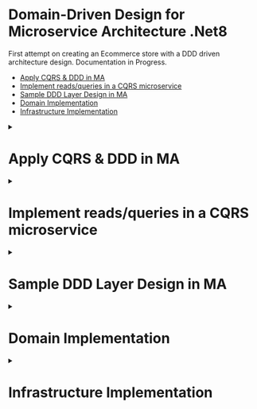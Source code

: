 # Domain-Driven Design for Microservice Architecture .Net8

First attempt on creating an Ecommerce store with a DDD driven architecture design. Documentation in Progress.

- [Apply CQRS & DDD in MA](#1)
- [Implement reads/queries in a CQRS microservice](#2)
- [Sample DDD Layer Design in MA](#3)
- [Domain Implementation](#4)
- [Infrastructure Implementation](#5)

<details>
<summary>
	<h1 id="1">Apply CQRS & DDD in MA</h1>
</summary>

[Applying simplified CQRS and DDD patterns in a microservice | Microsoft Docs](https://docs.microsoft.com/en-us/dotnet/architecture/microservices/microservice-ddd-cqrs-patterns/apply-simplified-microservice-cqrs-ddd-patterns)

- CQRS is an architectural pattern that separates the models for reading and writing data. [Command Query Separation (CQS)](https://martinfowler.com/bliki/CommandQuerySeparation.html)

The basic idea is that you can divide a system's operations into two sharply separated categories:

-   Queries. These queries return a result and do not change the state of the system, and they are free of side effects.
    
-   Commands. These commands change the state of a system.

![](https://docs.microsoft.com/en-us/dotnet/architecture/microservices/microservice-ddd-cqrs-patterns/media/apply-simplified-microservice-cqrs-ddd-patterns/simplified-cqrs-ddd-microservice.png)
</details>

<details>
<summary>
	<h1 id="2">Implement reads/queries in a CQRS microservice</h1>
</summary>

[Implementing reads/queries in a CQRS microservice | Microsoft Docs](https://docs.microsoft.com/en-us/dotnet/architecture/microservices/microservice-ddd-cqrs-patterns/cqrs-microservice-reads)

![](https://docs.microsoft.com/en-us/dotnet/architecture/microservices/microservice-ddd-cqrs-patterns/media/cqrs-microservice-reads/simple-approach-cqrs-queries.png)
</details>

<details>
<summary>
	<h1 id="3">Sample DDD Layer Design in MA</h1>
</summary>

![](https://docs.microsoft.com/en-us/dotnet/architecture/microservices/microservice-ddd-cqrs-patterns/media/ddd-oriented-microservice/domain-driven-design-microservice.png)
![](https://docs.microsoft.com/en-us/dotnet/architecture/microservices/microservice-ddd-cqrs-patterns/media/ddd-oriented-microservice/ddd-service-layer-dependencies.png)

[Designing a DDD-oriented microservice | Microsoft Docs](https://docs.microsoft.com/en-us/dotnet/architecture/microservices/microservice-ddd-cqrs-patterns/ddd-oriented-microservice)

### Application Layer

- Defines the jobs the software is supposed to do and directs the expressive domain objects to work out problems
- Layer is kept thin, does not contain business rules or knowledge, but only coordinates tasks and delegates work to collaborations of domain objects in the next layer down

### Domain Layer
- Responsible for representing concepts of the business, information about the business situation, and business rules. State that reflects the business situation is controlled and used here, even though the technical details of storing it are delegated to the infrastructure.

### Infrastructure Layer
- The infrastructure layer is how the data that is initially held in domain entities (in memory) is persisted in databases or another persistent store. An example is using Entity Framework Core code to implement the Repository pattern classes that use a DBContext to persist data in a relational database.
</details>

<details>
<summary>
	<h1 id="4">Domain Implementation</h1>
</summary>

[Implementing a microservice domain model with .NET | Microsoft Docs](https://docs.microsoft.com/en-us/dotnet/architecture/microservices/microservice-ddd-cqrs-patterns/net-core-microservice-domain-model)

- DDD talks about problems as domains. It describes independent problem areas as Bounded Contexts (each Bounded Context correlates to a microservice) 

- DDD approaches should be applied only if you are implementing complex microservices with significant business rules. Simpler responsibilities, like a CRUD service, can be managed with simpler approaches

![](https://docs.microsoft.com/en-us/dotnet/architecture/microservices/microservice-ddd-cqrs-patterns/media/net-core-microservice-domain-model/ordering-microservice-container.png)

### Structure aggregates in a custom .NET Standard library

- An aggregate refers to a cluster of domain objects grouped together to match transactional consistency

- Transactional consistency means that an aggregate is guaranteed to be consistent and up to date at the end of a business action

![](https://docs.microsoft.com/en-us/dotnet/architecture/microservices/microservice-ddd-cqrs-patterns/media/net-core-microservice-domain-model/vs-solution-explorer-order-aggregate.png)
</details>

<details>
<summary>
	<h1 id="5">Infrastructure Implementation</h1>
	</summary>

- Data persistence components provide access to the data hosted within the boundaries of a microservice
- Repositories are classes or components that encapsulate the logic required to access data sources
- For each aggregate or aggregate root, you should create one repository class. In a microservice based on Domain-Driven Design (DDD) patterns, the only channel you should use to update the database should be the repositories. This is because they have a one-to-one relationship with the aggregate root, which controls the aggregate's invariants and transactional consistency
- Repository allows you to populate data in memory that comes from the database in the form of the domain entities. Once the entities are in memory, they can be changed and then persisted back to the database through transactions.

![](https://docs.microsoft.com/en-us/dotnet/architecture/microservices/microservice-ddd-cqrs-patterns/media/infrastructure-persistence-layer-design/repository-aggregate-database-table-relationships.png)
</details>
